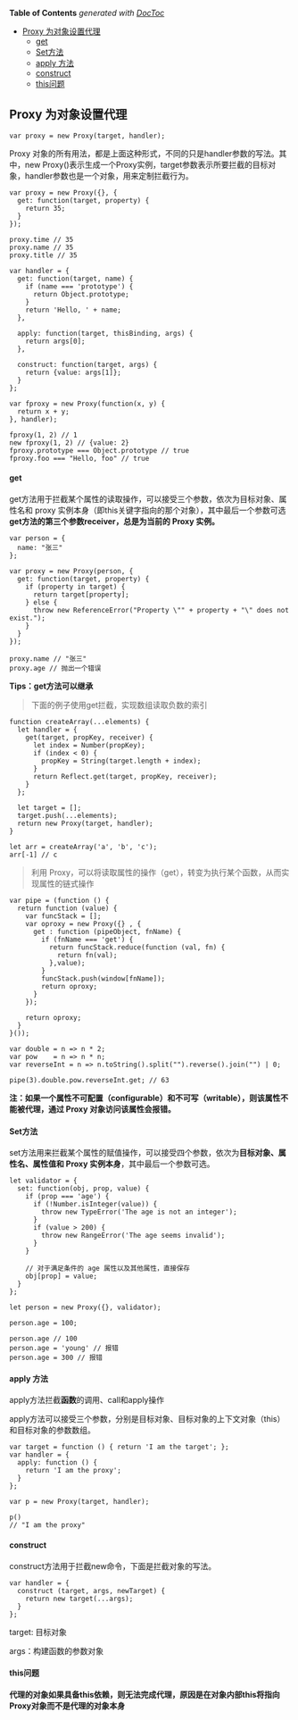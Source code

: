 <!-- START doctoc generated TOC please keep comment here to allow auto update -->
<!-- DON'T EDIT THIS SECTION, INSTEAD RE-RUN doctoc TO UPDATE -->
**Table of Contents**  *generated with [DocToc](https://github.com/thlorenz/doctoc)*

- [Proxy 为对象设置代理](#proxy-%E4%B8%BA%E5%AF%B9%E8%B1%A1%E8%AE%BE%E7%BD%AE%E4%BB%A3%E7%90%86)
    - [get](#get)
    - [Set方法](#set%E6%96%B9%E6%B3%95)
    - [apply 方法](#apply-%E6%96%B9%E6%B3%95)
    - [construct](#construct)
    - [this问题](#this%E9%97%AE%E9%A2%98)

<!-- END doctoc generated TOC please keep comment here to allow auto update -->

## Proxy 为对象设置代理

	var proxy = new Proxy(target, handler);

Proxy 对象的所有用法，都是上面这种形式，不同的只是handler参数的写法。其中，new Proxy()表示生成一个Proxy实例，target参数表示所要拦截的目标对象，handler参数也是一个对象，用来定制拦截行为。

	var proxy = new Proxy({}, {
	  get: function(target, property) {
	    return 35;
	  }
	});
	
	proxy.time // 35
	proxy.name // 35
	proxy.title // 35

	var handler = {
	  get: function(target, name) {
	    if (name === 'prototype') {
	      return Object.prototype;
	    }
	    return 'Hello, ' + name;
	  },
	
	  apply: function(target, thisBinding, args) {
	    return args[0];
	  },
	
	  construct: function(target, args) {
	    return {value: args[1]};
	  }
	};
	
	var fproxy = new Proxy(function(x, y) {
	  return x + y;
	}, handler);
	
	fproxy(1, 2) // 1
	new fproxy(1, 2) // {value: 2}
	fproxy.prototype === Object.prototype // true
	fproxy.foo === "Hello, foo" // true

#### get 

get方法用于拦截某个属性的读取操作，可以接受三个参数，依次为目标对象、属性名和 proxy 实例本身（即this关键字指向的那个对象），其中最后一个参数可选 **get方法的第三个参数receiver，总是为当前的 Proxy 实例。**

	var person = {
	  name: "张三"
	};
	
	var proxy = new Proxy(person, {
	  get: function(target, property) {
	    if (property in target) {
	      return target[property];
	    } else {
	      throw new ReferenceError("Property \"" + property + "\" does not exist.");
	    }
	  }
	});
	
	proxy.name // "张三"
	proxy.age // 抛出一个错误

**Tips：get方法可以继承**

> 下面的例子使用get拦截，实现数组读取负数的索引

	function createArray(...elements) {
	  let handler = {
	    get(target, propKey, receiver) {
	      let index = Number(propKey);
	      if (index < 0) {
	        propKey = String(target.length + index);
	      }
	      return Reflect.get(target, propKey, receiver);
	    }
	  };
	
	  let target = [];
	  target.push(...elements);
	  return new Proxy(target, handler);
	}
	
	let arr = createArray('a', 'b', 'c');
	arr[-1] // c

> 利用 Proxy，可以将读取属性的操作（get），转变为执行某个函数，从而实现属性的链式操作

	var pipe = (function () {
	  return function (value) {
	    var funcStack = [];
	    var oproxy = new Proxy({} , {
	      get : function (pipeObject, fnName) {
	        if (fnName === 'get') {
	          return funcStack.reduce(function (val, fn) {
	            return fn(val);
	          },value);
	        }
	        funcStack.push(window[fnName]);
	        return oproxy;
	      }
	    });
	
	    return oproxy;
	  }
	}());
	
	var double = n => n * 2;
	var pow    = n => n * n;
	var reverseInt = n => n.toString().split("").reverse().join("") | 0;
	
	pipe(3).double.pow.reverseInt.get; // 63

**注：如果一个属性不可配置（configurable）和不可写（writable），则该属性不能被代理，通过 Proxy 对象访问该属性会报错。**

#### Set方法

set方法用来拦截某个属性的赋值操作，可以接受四个参数，依次为**目标对象、属性名、属性值和 Proxy 实例本身**，其中最后一个参数可选。

	let validator = {
	  set: function(obj, prop, value) {
	    if (prop === 'age') {
	      if (!Number.isInteger(value)) {
	        throw new TypeError('The age is not an integer');
	      }
	      if (value > 200) {
	        throw new RangeError('The age seems invalid');
	      }
	    }
	
	    // 对于满足条件的 age 属性以及其他属性，直接保存
	    obj[prop] = value;
	  }
	};
	
	let person = new Proxy({}, validator);
	
	person.age = 100;
	
	person.age // 100
	person.age = 'young' // 报错
	person.age = 300 // 报错


#### apply 方法

apply方法拦截**函数**的调用、call和apply操作 

apply方法可以接受三个参数，分别是目标对象、目标对象的上下文对象（this）和目标对象的参数数组。

	var target = function () { return 'I am the target'; };
	var handler = {
	  apply: function () {
	    return 'I am the proxy';
	  }
	};
	
	var p = new Proxy(target, handler);
	
	p()
	// "I am the proxy"

#### construct

construct方法用于拦截new命令，下面是拦截对象的写法。

	var handler = {
	  construct (target, args, newTarget) {
	    return new target(...args);
	  }
	};

target: 目标对象

args：构建函数的参数对象

#### this问题

**代理的对象如果具备this依赖，则无法完成代理，原因是在对象内部this将指向Proxy对象而不是代理的对象本身**